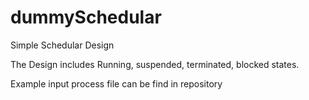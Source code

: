 # dummySchedular
Simple Schedular Design

The Design includes Running, suspended, terminated, blocked states.

Example input process file can be find in repository

